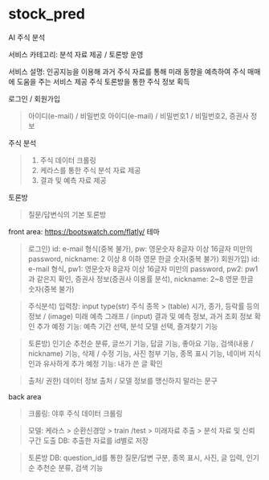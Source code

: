 # stock_pred

AI 주식 분석

서비스 카테고리: 분석 자료 제공 / 토론방 운영

서비스 설명: 인공지능을 이용해 과거 주식 자료를 통해 미래 동향을 예측하여 주식 매매에 도움을 주는 서비스 제공
            주식 토론방을 통한 주식 정보 획득

로그인 / 회원가입
  > 아이디(e-mail) / 비밀번호
  > 아이디(e-mail) / 비밀번호1 / 비밀번호2, 증권사 정보

주식 분석
  > 1. 주식 데이터 크롤링
  > 2. 케라스를 통한 주식 분석 자료 제공
  > 3. 결과 및 예측 자료 제공

토론방
  > 질문/답변식의 기본 토론방

front area: https://bootswatch.com/flatly/ 테마
  > 로그인) id: e-mail 형식(중복 불가), pw: 영문숫자 8글자 이상 16글자 미만의 password, nickname: 2 이상 8 이하 영문 한글 숫자(중복 불가)
  > 회원가입) id: e-mail 형식, pw1: 영문숫자 8글자 이상 16글자 미만의 password, pw2: pw1과 같은지 확인, 증권사 정보(증권사 이용률 분석), nickname: 2~8 영문 한글 숫자(중복 불가)
  
  > 주식분석) 입력창: input type(str) 주식 종목 > (table) 시가, 종가, 등락률 등의 정보 / (image) 미래 예측 그래프 / (input) 결과 및 예측 정보, 과거 조회 정보 확인
  > 추가 예정 기능: 예측 기간 선택, 분석 모델 선택, 즐겨찾기 기능

  > 토론방) 인기순 추천순 분류, 글쓰기 기능, 답글 기능, 좋아요 기능, 검색(내용 / nickname) 기능, 삭제 / 수정 기능, 사진 첨부 기능, 종목 표시 기능, 네이버 지식인과 유사하게
  > 추가 예정 기능: 내가 쓴 글 확인

  > 출처/ 권한) 데이터 정보 출처 / 모델 정보를 맹신하지 말라는 문구

back area
  > 크롤링: 야후 주식 데이터 크롤링

  > 모델: 케라스 > 순환신경망 > train /test > 미래자료 추출 > 분석 자료 및 신뢰구간 도출
  > DB: 추출한 자료를 id별로 저장

  > 토론방 DB: question_id를 통한 질문/답변 구분, 종목 표시, 사진, 글 입력, 인기순 추천순 분류, 검색 기능
